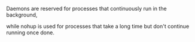 
Daemons are reserved for processes that continuously run in the
background, 

while nohup is used for processes that take a long time but don't
continue running once done.
